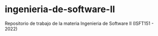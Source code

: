 # ingenieria-de-software-II
Repositorio de trabajo de la materia Ingenieria de Software II (ISFT151 - 2022)
